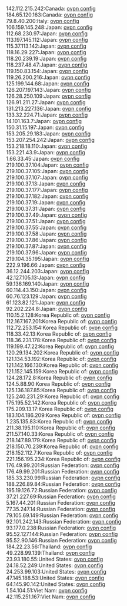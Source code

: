 142.112.215.242:Canada: [ovpn config](vpn/142_112_215_242.ovpn)  
184.65.120.163:Canada: [ovpn config](vpn/184_65_120_163.ovpn)  
79.8.40.200:Italy: [ovpn config](vpn/79_8_40_200.ovpn)  
106.159.145.248:Japan: [ovpn config](vpn/106_159_145_248.ovpn)  
112.68.230.97:Japan: [ovpn config](vpn/112_68_230_97.ovpn)  
113.197.145.112:Japan: [ovpn config](vpn/113_197_145_112.ovpn)  
115.37.113.142:Japan: [ovpn config](vpn/115_37_113_142.ovpn)  
118.16.29.227:Japan: [ovpn config](vpn/118_16_29_227.ovpn)  
118.20.239.19:Japan: [ovpn config](vpn/118_20_239_19.ovpn)  
118.237.48.47:Japan: [ovpn config](vpn/118_237_48_47.ovpn)  
119.150.83.154:Japan: [ovpn config](vpn/119_150_83_154.ovpn)  
119.26.200.216:Japan: [ovpn config](vpn/119_26_200_216.ovpn)  
125.199.144.68:Japan: [ovpn config](vpn/125_199_144_68.ovpn)  
126.207.197.143:Japan: [ovpn config](vpn/126_207_197_143.ovpn)  
126.28.250.109:Japan: [ovpn config](vpn/126_28_250_109.ovpn)  
126.91.211.27:Japan: [ovpn config](vpn/126_91_211_27.ovpn)  
131.213.227.136:Japan: [ovpn config](vpn/131_213_227_136.ovpn)  
133.32.224.71:Japan: [ovpn config](vpn/133_32_224_71.ovpn)  
14.101.163.7:Japan: [ovpn config](vpn/14_101_163_7.ovpn)  
150.31.15.197:Japan: [ovpn config](vpn/150_31_15_197.ovpn)  
153.205.29.183:Japan: [ovpn config](vpn/153_205_29_183.ovpn)  
153.207.254.242:Japan: [ovpn config](vpn/153_207_254_242.ovpn)  
153.218.18.110:Japan: [ovpn config](vpn/153_218_18_110.ovpn)  
153.221.43.9:Japan: [ovpn config](vpn/153_221_43_9.ovpn)  
1.66.33.45:Japan: [ovpn config](vpn/1_66_33_45.ovpn)  
219.100.37.104:Japan: [ovpn config](vpn/219_100_37_104.ovpn)  
219.100.37.105:Japan: [ovpn config](vpn/219_100_37_105.ovpn)  
219.100.37.107:Japan: [ovpn config](vpn/219_100_37_107.ovpn)  
219.100.37.13:Japan: [ovpn config](vpn/219_100_37_13.ovpn)  
219.100.37.177:Japan: [ovpn config](vpn/219_100_37_177.ovpn)  
219.100.37.182:Japan: [ovpn config](vpn/219_100_37_182.ovpn)  
219.100.37.19:Japan: [ovpn config](vpn/219_100_37_19.ovpn)  
219.100.37.31:Japan: [ovpn config](vpn/219_100_37_31.ovpn)  
219.100.37.49:Japan: [ovpn config](vpn/219_100_37_49.ovpn)  
219.100.37.51:Japan: [ovpn config](vpn/219_100_37_51.ovpn)  
219.100.37.55:Japan: [ovpn config](vpn/219_100_37_55.ovpn)  
219.100.37.58:Japan: [ovpn config](vpn/219_100_37_58.ovpn)  
219.100.37.86:Japan: [ovpn config](vpn/219_100_37_86.ovpn)  
219.100.37.87:Japan: [ovpn config](vpn/219_100_37_87.ovpn)  
219.100.37.96:Japan: [ovpn config](vpn/219_100_37_96.ovpn)  
219.104.35.195:Japan: [ovpn config](vpn/219_104_35_195.ovpn)  
222.9.196.66:Japan: [ovpn config](vpn/222_9_196_66.ovpn)  
36.12.244.203:Japan: [ovpn config](vpn/36_12_244_203.ovpn)  
42.127.105.13:Japan: [ovpn config](vpn/42_127_105_13.ovpn)  
59.136.169.140:Japan: [ovpn config](vpn/59_136_169_140.ovpn)  
60.114.43.150:Japan: [ovpn config](vpn/60_114_43_150.ovpn)  
60.76.123.129:Japan: [ovpn config](vpn/60_76_123_129.ovpn)  
61.123.82.121:Japan: [ovpn config](vpn/61_123_82_121.ovpn)  
92.202.224.8:Japan: [ovpn config](vpn/92_202_224_8.ovpn)  
110.15.2.128:Korea Republic of: [ovpn config](vpn/110_15_2_128.ovpn)  
112.167.167.201:Korea Republic of: [ovpn config](vpn/112_167_167_201.ovpn)  
112.72.253.154:Korea Republic of: [ovpn config](vpn/112_72_253_154.ovpn)  
118.33.42.13:Korea Republic of: [ovpn config](vpn/118_33_42_13.ovpn)  
118.36.231.178:Korea Republic of: [ovpn config](vpn/118_36_231_178.ovpn)  
119.199.47.22:Korea Republic of: [ovpn config](vpn/119_199_47_22.ovpn)  
120.29.134.202:Korea Republic of: [ovpn config](vpn/120_29_134_202.ovpn)  
121.134.53.192:Korea Republic of: [ovpn config](vpn/121_134_53_192.ovpn)  
121.142.166.130:Korea Republic of: [ovpn config](vpn/121_142_166_130.ovpn)  
121.152.145.159:Korea Republic of: [ovpn config](vpn/121_152_145_159.ovpn)  
124.28.172.8:Korea Republic of: [ovpn config](vpn/124_28_172_8.ovpn)  
124.5.88.90:Korea Republic of: [ovpn config](vpn/124_5_88_90.ovpn)  
125.136.187.85:Korea Republic of: [ovpn config](vpn/125_136_187_85.ovpn)  
125.240.231.29:Korea Republic of: [ovpn config](vpn/125_240_231_29.ovpn)  
175.195.52.142:Korea Republic of: [ovpn config](vpn/175_195_52_142.ovpn)  
175.209.13.17:Korea Republic of: [ovpn config](vpn/175_209_13_17.ovpn)  
183.104.186.209:Korea Republic of: [ovpn config](vpn/183_104_186_209.ovpn)  
1.235.135.83:Korea Republic of: [ovpn config](vpn/1_235_135_83.ovpn)  
211.38.195.110:Korea Republic of: [ovpn config](vpn/211_38_195_110.ovpn)  
211.57.140.33:Korea Republic of: [ovpn config](vpn/211_57_140_33.ovpn)  
218.147.89.179:Korea Republic of: [ovpn config](vpn/218_147_89_179.ovpn)  
218.150.70.239:Korea Republic of: [ovpn config](vpn/218_150_70_239.ovpn)  
218.152.112.7:Korea Republic of: [ovpn config](vpn/218_152_112_7.ovpn)  
221.156.195.234:Korea Republic of: [ovpn config](vpn/221_156_195_234.ovpn)  
176.49.99.201:Russian Federation: [ovpn config](vpn/176_49_99_201.ovpn)  
176.49.99.201:Russian Federation: [ovpn config](vpn/176_49_99_201.ovpn)  
185.33.230.99:Russian Federation: [ovpn config](vpn/185_33_230_99.ovpn)  
188.226.89.84:Russian Federation: [ovpn config](vpn/188_226_89_84.ovpn)  
195.19.126.72:Russian Federation: [ovpn config](vpn/195_19_126_72.ovpn)  
37.21.227.69:Russian Federation: [ovpn config](vpn/37_21_227_69.ovpn)  
5.167.44.201:Russian Federation: [ovpn config](vpn/5_167_44_201.ovpn)  
77.35.247.14:Russian Federation: [ovpn config](vpn/77_35_247_14.ovpn)  
79.105.69.149:Russian Federation: [ovpn config](vpn/79_105_69_149.ovpn)  
92.101.242.143:Russian Federation: [ovpn config](vpn/92_101_242_143.ovpn)  
93.177.0.238:Russian Federation: [ovpn config](vpn/93_177_0_238.ovpn)  
95.52.127.144:Russian Federation: [ovpn config](vpn/95_52_127_144.ovpn)  
95.52.90.146:Russian Federation: [ovpn config](vpn/95_52_90_146.ovpn)  
184.22.23.56:Thailand: [ovpn config](vpn/184_22_23_56.ovpn)  
49.228.99.139:Thailand: [ovpn config](vpn/49_228_99_139.ovpn)  
23.93.180.55:United States: [ovpn config](vpn/23_93_180_55.ovpn)  
24.18.52.249:United States: [ovpn config](vpn/24_18_52_249.ovpn)  
24.253.99.103:United States: [ovpn config](vpn/24_253_99_103.ovpn)  
47.145.188.53:United States: [ovpn config](vpn/47_145_188_53.ovpn)  
64.145.90.142:United States: [ovpn config](vpn/64_145_90_142.ovpn)  
1.54.104.51:Viet Nam: [ovpn config](vpn/1_54_104_51.ovpn)  
42.115.251.167:Viet Nam: [ovpn config](vpn/42_115_251_167.ovpn)  
